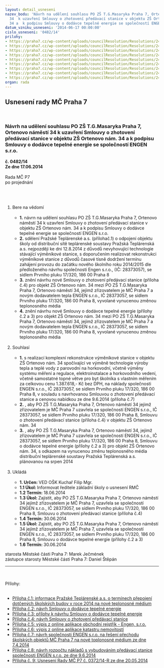 ```yaml
---
layout: detail_usneseni
nazev_bodu: 'Návrh na udělení souhlasu PO ZŠ T.G.Masaryka Praha 7, Ortenovo náměstí
  34  k uzavření Smlouvy o zhotovení předávací stanice v objektu ZŠ Ortenovo nám.
  34 a  k podpisu Smlouvy o dodávce tepelné energie se společností ENGEN s.r.o. '
datum_vzniku_usneseni: '2014-06-17 00:00:00'
cislo_usneseni: '0482/14'
prilohy:
- https://praha7.cz/wp-content/uploads/councilResolution/Resolutions/24899/482_14_pril1.doc
- https://praha7.cz/wp-content/uploads/councilResolution/Resolutions/24899/33-14-z%c5%a1_tgm_sodte_2014-06-09.docx
- https://praha7.cz/wp-content/uploads/councilResolution/Resolutions/24899/33-14-z%c5%a1_tgm_sodte_p%c5%99%c3%adlohy_2014-06-09.docx
- https://praha7.cz/wp-content/uploads/councilResolution/Resolutions/24899/33-14-z%c5%a1_tgm_smlouva_o_zhotoven%c3%ad_vs_2014-06-09_v1.docx
- https://praha7.cz/wp-content/uploads/councilResolution/Resolutions/24899/33-14-v%c3%bdpis_or_engen.pdf
- https://praha7.cz/wp-content/uploads/councilResolution/Resolutions/24899/33-14-v%c3%bdpis_z_kn_z%c5%a1_tgm.pdf
- https://praha7.cz/wp-content/uploads/councilResolution/Resolutions/24899/33-14-p7_nab%c3%addka_investic_z%c5%a1_tgm_a_m%c5%a1_u_uranie.pdf
- https://praha7.cz/wp-content/uploads/councilResolution/Resolutions/24899/33-14-z%c5%a1_tgm_rozpo%c4%8det.pdf
- https://praha7.cz/wp-content/uploads/councilResolution/Resolutions/24899/33-14-usnesen%c3%ad_na_z%c3%a1m%c4%9br_realizace_v%c3%bdm%c4%9bn%c3%adk%c5%af_od_engenu_2.doc
organ: rada
---
```

<div id="ucUsn_pList" class="usn">
	<span><h2>Usnesení rady MČ Praha 7 </h2>
<br></span><div class="standBody">
<span><h3>Návrh na udělení souhlasu PO ZŠ T.G.Masaryka Praha 7, Ortenovo náměstí 34  k uzavření Smlouvy o zhotovení předávací stanice v objektu ZŠ Ortenovo nám. 34 a  k podpisu Smlouvy o dodávce tepelné energie se společností ENGEN s.r.o. </h3></span><div class="center">
		<strong>č. 0482/14</strong><br>
	</div>
<div class="center">
		<strong>Ze dne 17.06.2014</strong><br><br>
	</div>Rada MČ P7<br>po projednání<br><br><br><ol>
<br><li>Bere na vědomí<br><ul>
<br><li>
<strong>1.</strong> návrn na udělení souhlasu PO ZŠ T.G.Masaryka Praha 7, Ortenovo náměstí 34 k uzavření Smlouvy o zhotovení předávací stanice v objektu ZŠ Ortenovo nám. 34 a k podpisu Smlouvy o dodávce tepelné energie se společností ENGEN s.r.o. <br>
</li>
<li>
<strong>2.</strong> sdělení Pražské Teplárenské a.s. (přílohač.1) o odpojení objektu školy od distribuční sítě teplárenské soustavy Pražská Teplárenská a.s. nejpozději ke dni 12.8.2014 z důvodů nevyhovující technologie stávající výměníkové stanice, s doporučením realizovat rekonstrukci výměníkové stanice z důvodů časové tísně dodržení termínu zahájení provozu do začátku nového školního roku 2014/2015 dle předloženého návrhu společnosti Engen s.r.o., (IČ: 28373057), se sídlem Prvního pluku 17/320, 186 00 Praha 8<br>
</li>
<li>
<strong>3.</strong> znění návrhu nové Smlouvy o zhotovení předávací stanice (příloha č.4) pro objekt ZŠ Ortenovo nám. 34 mezi PO ZŠ T.G.Masaryka Praha 7, Ortenovo náměstí 34, jejímž zřizovatelem je MČ Praha 7 a novým dodavatelem tepla ENGEN s.r.o., IČ 28373057, se sídlem Prvního pluku 17/320, 186 00 Praha 8, vyvolané vynucenou změnou teplonosného média<br>
</li>
<li>
<strong>4.</strong> znění návrhu nové Smlouvy o dodávce tepelné energie (přílohy č.2 a 3) pro objekt ZŠ Ortenovo nám. 34 mezi PO ZŠ T.G.Masaryka Praha 7, Ortenovo náměstí 34, jejímž zřizovatelem je MČ Praha 7 a novým dodavatelem tepla ENGEN s.r.o., IČ 28373057, se sídlem Prvního pluku 17/320, 186 00 Praha 8, vyvolané vynucenou změnou teplonosného média</li>
</ul>
<br>
</li>
<li>Souhlasí<br><ul>
<br><li>
<strong>1.</strong> s realizací komplexní rekonstrukce výměníkové stanice v objektu ZŠ Ortenovo nám. 34 spočívající ve výměně technologie výroby tepla a teplé vody z parovodní na horkovodní, včetně výměny systému měření a regulace, elektroinstalace a horkovodního vedení, včetně samostatné topné větve pro byt školníka s vlastním měřením za celkovou cenu 1.387.618,- Kč bez DPH, na náklady společnosti ENGEN s.r.o., IČ 28373057, se sídlem Prvního pluku 17/320, 186 00 Praha 8, v souladu s navrhovanou Smlouvou o zhotovení předávací stanice a cenovou nabídkou ze dne 9.6.2014 (příloha č.7)<br>
</li>
<li>
<strong>2.</strong> , aby PO ZŠ T.G.Masaryka Praha 7, Ortenovo náměstí 34 jejímž zřizovatelem je MČ Praha 7 uzavřela se společností ENGEN s.r.o., IČ 28373057, se sídlem Prvního pluku 17/320, 186 00 Praha 8, Smlouvu o zhotovení předávací stanice (příloha č.4) v objektu ZŠ Ortenovo nám. 34<br>
</li>
<li>
<strong>3.</strong> , aby PO ZŠ T.G.Masaryka Praha 7, Ortenovo náměstí 34, jejímž zřizovatelem je MČ Praha 7 uzavřela se společností ENGEN s.r.o., IČ 28373057, se sídlem Prvního pluku 17/320, 186 00 Praha 8, Smlouvu o dodávce tepelné energie (přílohy č.2 a 3) pro objekt ZŠ Ortenovo nám. 34, s odkazem na vynucenou změnu teplonosného média distribuční teplárenské soustavy Pražská Teplárenská a.s. plánovanou na srpen 2014</li>
</ul>
<br>
</li>
<li>Ukládá<br><ul>
<br><li>
<strong>1. Určen: </strong>VED OŠK Kuchař Filip Mgr.<br>
</li>
<li>
<strong>1.1 Úkol: </strong>Informovat ředitele základní školy o usnesení RMČ<br>
</li>
<li>
<strong>1.2 Termín: </strong>18.06.2014<br>
</li>
<li>
<strong>1.3 Úkol: </strong>Zajistit, aby PO ZŠ T.G.Masaryka Praha 7, Ortenovo náměstí 34 jejímž zřizovatelem je MČ Praha 7, uzavřela se společností ENGEN s.r.o., IČ 28373057, se sídlem Prvního pluku 17/320, 186 00 Praha 8, Smlouvu o zhotovení předávací stanice (příloha č.4)<br>
</li>
<li>
<strong>1.4 Termín: </strong>30.06.2014<br>
</li>
<li>
<strong>1.5 Úkol: </strong>Zajistit, aby PO ZŠ T.G.Masaryka Praha 7, Ortenovo náměstí 34 jejímž zřizovatelem je MČ Praha 7, uzavřela se společností ENGEN s.r.o., IČ 28373057, se sídlem Prvního pluku 17/320, 186 00 Praha 8, Smlouvu o dodávce tepelné energie (přílohy č.2 a 3)<br>
</li>
<li>
<strong>1.6 Termín: </strong>30.06.2014</li>
</ul>
</li>
</ol>starosta Městské části Praha 7: Marek Ječmének<br>zástupce starosty Městské části Praha 7: Daniel Štěpán <br><hr>
<br><br>Přílohy: <br><ul>
<br><li>
<a href="/zdroj.aspx?typ=4&amp;Id=56893&amp;sh=-1939427883" target="_blank" title="Odkaz na soubor - 28 kB - nové okno">Příloha č.1: informace Pražské Teplárenské a.s. o termínech přepojení dotčených školských budov v roce 2014 na nové teplonosné médium</a> <br>
</li>
<li>
<a href="/zdroj.aspx?typ=4&amp;id=56866&amp;sh=-316346475" target="_blank" title="Odkaz na soubor - 29,6 kB - nové okno">Příloha č.2: návrh Smlouvy o dodávce tepelné energie</a> <br>
</li>
<li>
<a href="/zdroj.aspx?typ=4&amp;id=56867&amp;sh=-316382475" target="_blank" title="Odkaz na soubor - 58,6 kB - nové okno">Příloha č.3: přílohy k návrhu Smlouvy o dodávce tepelné energie</a> <br>
</li>
<li>
<a href="/zdroj.aspx?typ=4&amp;id=56868&amp;sh=-316972715" target="_blank" title="Odkaz na soubor - 28,9 kB - nové okno">Příloha č.4: návrh Smlouvy o zhotovení předávací stanice</a> <br>
</li>
<li>
<a href="/zdroj.aspx?typ=4&amp;id=56869&amp;sh=-316869195" target="_blank" title="Odkaz na soubor - 55,3 kB - nové okno">Příloha č.5: výpis z online aplikace obchodní rejstřík - Engen, s.r.o.</a> <br>
</li>
<li>
<a href="/zdroj.aspx?typ=4&amp;id=56870&amp;sh=840337397" target="_blank" title="Odkaz na soubor - 40,7 kB - nové okno">Příloha č.6: výpis z online aplikace katastru nemovitostí</a> <br>
</li>
<li>
<a href="/zdroj.aspx?typ=4&amp;id=56871&amp;sh=840309333" target="_blank" title="Odkaz na soubor - 106,1 kB - nové okno">Příloha č.7: návrh společnosti ENGEN s.r.o. na řešení přechodu školských objektů MČ Praha 7 na nové toplonosné médium ze dne 7.4.2014 </a><br>
</li>
<li>
<a href="/zdroj.aspx?typ=4&amp;id=56872&amp;sh=840203445" target="_blank" title="Odkaz na soubor - 148,8 kB - nové okno">Příloha č.8: návrh rozpočtu nákladů s vybudováním předávací stanice společnosti ENGEN s.r.o. ze dne 9.6.2014 </a><br>
</li>
<li>
<a href="/zdroj.aspx?typ=4&amp;id=56873&amp;sh=840299285" target="_blank" title="Odkaz na soubor - 35,5 kB - nové okno">Příloha č. 9: Usnesení Rady MČ P7 č. 0372/14-R ze dne 20.05.2014</a> </li>
</ul>
</div>
</div>
